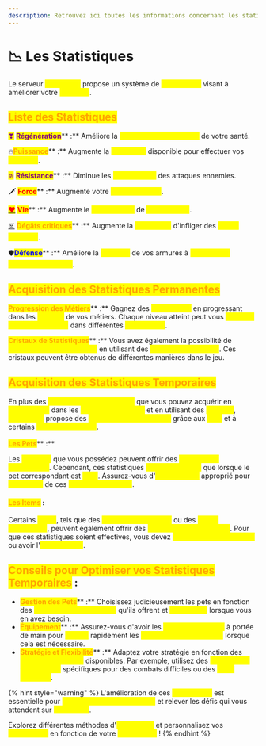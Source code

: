 ```yaml
---
description: Retrouvez ici toutes les informations concernant les statistiques
---
```


# 📉 Les Statistiques

Le serveur <mark style="color:yellow;">**MineBerry**</mark> propose un système de <mark style="color:yellow;">**statistiques**</mark> visant à améliorer votre <mark style="color:yellow;">**aventure**</mark>.

## <mark style="color:orange;">Liste des Statistiques</mark>

<mark style="color:purple;">❣</mark> <mark style="color:purple;"></mark><mark style="color:purple;">**Régénération**</mark>** :** Améliore la <mark style="color:yellow;">**vitesse de régénération**</mark> de votre santé.

🔥<mark style="color:orange;">**Puissance**</mark>** :** Augmente la <mark style="color:yellow;">**puissance**</mark> disponible pour effectuer vos <mark style="color:yellow;">**attaques**</mark>.

<mark style="color:purple;">₪</mark> <mark style="color:purple;"></mark><mark style="color:purple;">**Résistance**</mark>** :** Diminue les <mark style="color:yellow;">**dégâts subis**</mark> des attaques ennemies.

🗡 <mark style="color:red;">**Force**</mark>** :** Augmente votre <mark style="color:yellow;">**force physique**</mark>.

[<mark style="color:red;">❤</mark>](https://emojipedia.org/fr/c%C5%93ur-rouge) <mark style="color:red;">**Vie**</mark>** :** Augmente le <mark style="color:yellow;">**nombre total**</mark> de <mark style="color:yellow;">**points de vie**</mark>.

[☠️](https://emojiterra.com/fr/tete-de-mort/) <mark style="color:orange;">**Dégâts critiques**</mark>** :** Augmente la <mark style="color:yellow;">**probabilité**</mark> d'infliger des <mark style="color:yellow;">**coups critiques**</mark>.

🛡️<mark style="color:blue;">**Défense**</mark>** :** Améliore la <mark style="color:yellow;">**capacité**</mark> de vos armures à <mark style="color:yellow;">**résister aux attaques ennemies**</mark>.

## <mark style="color:orange;">Acquisition des Statistiques Permanentes</mark>

<mark style="color:orange;">**Progression des Métiers**</mark>** :** Gagnez des <mark style="color:yellow;">**statistiques**</mark> en progressant dans les <mark style="color:yellow;">**niveaux**</mark> de vos métiers. Chaque niveau atteint peut vous <mark style="color:yellow;">**octroyer des améliorations**</mark> dans différentes <mark style="color:yellow;">**statistiques**</mark>.

<mark style="color:orange;">**Cristaux de Statistiques**</mark>** :** Vous avez également la possibilité de <mark style="color:yellow;">**récupérer des statistiques**</mark> en utilisant des <mark style="color:yellow;">**cristaux spécifiques**</mark>. Ces cristaux peuvent être obtenus de différentes manières dans le jeu.

## <mark style="color:orange;">Acquisition des Statistiques Temporaires</mark>

En plus des <mark style="color:yellow;">**statistiques permanentes**</mark> que vous pouvez acquérir en <mark style="color:yellow;">**progressant**</mark> dans les <mark style="color:yellow;">**niveaux de métiers**</mark> et en utilisant des <mark style="color:yellow;">**cristaux**</mark>, <mark style="color:yellow;">**MineBerry**</mark> propose des <mark style="color:yellow;">**statistiques temporaires**</mark> grâce aux <mark style="color:yellow;">**pets**</mark> et à certains <mark style="color:yellow;">**items spécifiques**</mark>.\
\
<mark style="color:orange;">**Les Pets**</mark>** :**

Les <mark style="color:yellow;">**familiers**</mark> que vous possédez peuvent offrir des <mark style="color:yellow;">**statistiques temporaires**</mark>. Cependant, ces statistiques <mark style="color:yellow;">**ne sont activées**</mark> que lorsque le pet correspondant est <mark style="color:yellow;">**actif**</mark>. Assurez-vous d'<mark style="color:yellow;">**activer le pet**</mark> approprié pour <mark style="color:yellow;">**bénéficier**</mark> de ces <mark style="color:yellow;">**bonus temporaires**</mark>.

#### <mark style="color:orange;">Les Items</mark> :

Certains <mark style="color:yellow;">**items**</mark>, tels que des <mark style="color:yellow;">**armures spécifiques**</mark> ou des <mark style="color:yellow;">**objets particuliers**</mark>, peuvent également offrir des <mark style="color:yellow;">**statistiques temporaires**</mark>. Pour que ces statistiques soient effectives, vous devez <mark style="color:yellow;">**porter l'armure sur vous**</mark> ou avoir l'<mark style="color:yellow;">**item en main**</mark>.

## <mark style="color:orange;">Conseils pour Optimiser vos Statistiques Temporaires</mark> :

* <mark style="color:orange;">**Gestion des Pets**</mark>** :** Choisissez judicieusement les pets en fonction des <mark style="color:yellow;">**statistiques temporaires**</mark> qu'ils offrent et <mark style="color:yellow;">**activez-les**</mark> lorsque vous en avez besoin.
* <mark style="color:orange;">**Équipement**</mark>** :** Assurez-vous d'avoir les <mark style="color:yellow;">**items nécessaires**</mark> à portée de main pour <mark style="color:yellow;">**activer**</mark> rapidement les <mark style="color:yellow;">**statistiques temporaires**</mark> lorsque cela est nécessaire.
* <mark style="color:orange;">**Stratégie et Flexibilité**</mark>** :** Adaptez votre stratégie en fonction des <mark style="color:yellow;">**bonus temporaires**</mark> disponibles. Par exemple, utilisez des <mark style="color:yellow;">**statistiques temporaires**</mark> spécifiques pour des combats difficiles ou des <mark style="color:yellow;">**défis spéciaux**</mark>.

{% hint style="warning" %}
L'amélioration de ces <mark style="color:yellow;">**statistiques**</mark> est essentielle pour <mark style="color:yellow;">**renforcer votre personnage**</mark> et relever les défis qui vous attendent sur <mark style="color:yellow;">**MineBerry**</mark>.&#x20;

Explorez différentes méthodes d'<mark style="color:yellow;">**acquisition**</mark> et personnalisez vos <mark style="color:yellow;">**statistiques**</mark> en fonction de votre <mark style="color:yellow;">**style de jeu**</mark> !
{% endhint %}
